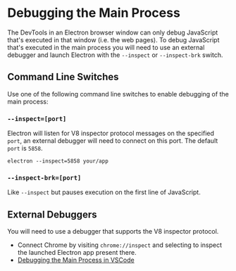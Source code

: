 # Debugging the Main Process

The DevTools in an Electron browser window can only debug JavaScript that's executed in that window (i.e. the web pages). To debug JavaScript that's executed in the main process you will need to use an external debugger and launch Electron with the `--inspect` or `--inspect-brk` switch.

## Command Line Switches

Use one of the following command line switches to enable debugging of the main process:

### `--inspect=[port]`

Electron will listen for V8 inspector protocol messages on the specified `port`, an external debugger will need to connect on this port. The default `port` is `5858`.

```shell
electron --inspect=5858 your/app
```

### `--inspect-brk=[port]`

Like `--inspect` but pauses execution on the first line of JavaScript.

## External Debuggers

You will need to use a debugger that supports the V8 inspector protocol.

- Connect Chrome by visiting `chrome://inspect` and selecting to inspect the launched Electron app present there.
- [Debugging the Main Process in VSCode](debugging-main-process-vscode.md)